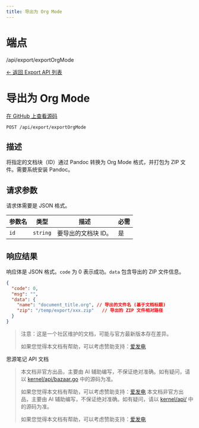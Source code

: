 ```yaml
---
title: 导出为 Org Mode
---
```

# 端点

/api/export/exportOrgMode

[← 返回 Export API 列表](../pages/export.html)

# 导出为 Org Mode

[在 GitHub 上查看源码](https://github.com/siyuan-note/siyuan/blob/master/kernel/api/export.go#L113)

`POST /api/export/exportOrgMode`

## 描述

将指定的文档块（ID）通过 Pandoc 转换为 Org Mode 格式，并打包为 ZIP 文件。需要系统安装 Pandoc。

## 请求参数

请求体需要是 JSON 格式。

| 参数名 | 类型 | 描述 | 必需 |
| --- | --- | --- | --- |
| `id` | `string` | 要导出的文档块 ID。 | 是 |

## 响应结果

响应体是 JSON 格式。`code` 为 0 表示成功。`data` 包含导出的 ZIP 文件信息。

```json
{
  "code": 0,
  "msg": "",
  "data": {
    "name": "document_title.org", // 导出的文件名 (基于文档标题)
    "zip": "/temp/export/xxx.zip"   // 导出的 ZIP 文件相对路径
  }
}
```

> 注意：这是一个社区维护的文档，可能与官方最新版本存在差异。
> 
> 如果您觉得本文档有帮助，可以考虑赞助支持：[爱发电](https://afdian.com/a/leolee9086?tab=feed)

思源笔记 API 文档
> 本文档非官方出品，主要由 AI 辅助编写，不保证绝对准确。如有疑问，请以 [kernel/api/bazaar.go](https://github.com/siyuan-note/siyuan/blob/master/kernel/api/bazaar.go) 中的源码为准。
> 
> 如果您觉得本文档有帮助，可以考虑赞助支持：[爱发电](https://afdian.com/a/leolee9086?tab=feed)
> 本文档非官方出品，主要由 AI 辅助编写，不保证绝对准确。如有疑问，请以 [kernel/api/](https://github.com/siyuan-note/siyuan/blob/master/kernel/api/) 中的源码为准。
> 
> 如果您觉得本文档有帮助，可以考虑赞助支持：[爱发电](https://afdian.com/a/leolee9086?tab=feed)

